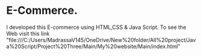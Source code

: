 # E-Commerce.
I developed this E-commerce using HTML,CSS &amp; Java Script. To see the Web visit this link  "file:///C:/Users/MadrassaV145/OneDrive/New%20folder/All%20project/Java%20Script/Project%20Three/Main/My%20website/Main/index.html"

